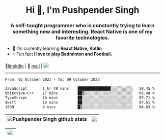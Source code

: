 <h1 align="center">Hi 👋, I'm Pushpender Singh</h1>
<h3 align="center">A self-taught programmer who is constantly trying to learn something new and interesting. React Native is one of my favorite technologies.</h3>

- 🌱 I’m currently learning **React Native, Kotlin**
- ⚡ Fun fact **I love to play Badminton and Football.**

👔[linekdin](https://www.linkedin.com/in/pushpender-singh-240061202/) | 📧 [mail](mailto:pushpendersingh694@gmail.com) | ![](https://komarev.com/ghpvc/?username=pushpender-singh-ap&color=blue)


---

<!--START_SECTION:waka-->

```txt
From: 02 October 2023 - To: 09 October 2023

JavaScript       1 hr 48 mins    ███████████████░░░░░░░░░░   59.45 %
Objective-C++    17 mins         ██▒░░░░░░░░░░░░░░░░░░░░░░   09.40 %
TypeScript       14 mins         ██░░░░░░░░░░░░░░░░░░░░░░░   07.71 %
Swift            13 mins         ██░░░░░░░░░░░░░░░░░░░░░░░   07.61 %
JSON             8 mins          █▒░░░░░░░░░░░░░░░░░░░░░░░   04.83 %
```

<!--END_SECTION:waka-->

| <a><img align="center" src="https://github-readme-stats-iota-ecru-15.vercel.app/api?username=pushpender-singh-ap&show_icons=true&include_all_commits=true&theme=buefy&hide_border=true" alt="Pushpender Singh github stats" /></a> | <a><img align="center" src="https://github-readme-stats-iota-ecru-15.vercel.app/api/top-langs/?username=pushpender-singh-ap&layout=compact&theme=buefy&hide_border=true" /></a> |
| ------------- | ------------- |

| <a> <img align="left" src="https://github-readme-streak-stats.herokuapp.com/?user=pushpender-singh-ap" /></br> </a> |
| ------------- |
